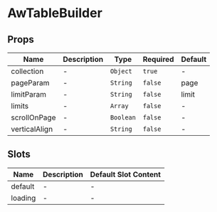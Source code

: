 # AwTableBuilder

## Props

<!-- @vuese:AwTableBuilder:props:start -->
|Name|Description|Type|Required|Default|
|---|---|---|---|---|
|collection|-|`Object`|`true`|-|
|pageParam|-|`String`|`false`|page|
|limitParam|-|`String`|`false`|limit|
|limits|-|`Array`|`false`|-|
|scrollOnPage|-|`Boolean`|`false`|-|
|verticalAlign|-|`String`|`false`|-|

<!-- @vuese:AwTableBuilder:props:end -->





## Slots

<!-- @vuese:AwTableBuilder:slots:start -->
|Name|Description|Default Slot Content|
|---|---|---|
|default|-|-|
|loading|-|-|

<!-- @vuese:AwTableBuilder:slots:end -->





